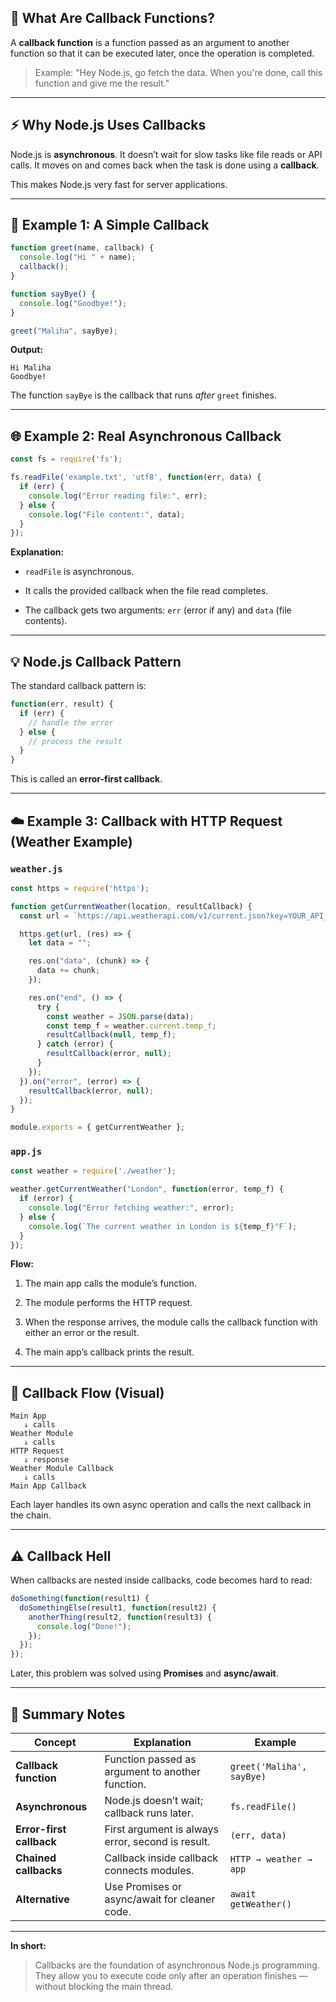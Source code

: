 
## 🧠 What Are Callback Functions?

A **callback function** is a function passed as an argument to another function so that it can be executed later, once the operation is completed.

> Example: "Hey Node.js, go fetch the data. When you're done, call this function and give me the result."

---

## ⚡ Why Node.js Uses Callbacks

Node.js is **asynchronous**. It doesn’t wait for slow tasks like file reads or API calls. It moves on and comes back when the task is done using a **callback**.

This makes Node.js very fast for server applications.

---

## 🧩 Example 1: A Simple Callback

```js
function greet(name, callback) {
  console.log("Hi " + name);
  callback();
}

function sayBye() {
  console.log("Goodbye!");
}

greet("Maliha", sayBye);
```

**Output:**

```
Hi Maliha
Goodbye!
```

The function `sayBye` is the callback that runs _after_ `greet` finishes.

---

## 🌐 Example 2: Real Asynchronous Callback

```js
const fs = require('fs');

fs.readFile('example.txt', 'utf8', function(err, data) {
  if (err) {
    console.log("Error reading file:", err);
  } else {
    console.log("File content:", data);
  }
});
```

**Explanation:**

- `readFile` is asynchronous.
    
- It calls the provided callback when the file read completes.
    
- The callback gets two arguments: `err` (error if any) and `data` (file contents).
    

---

## 💡 Node.js Callback Pattern

The standard callback pattern is:

```js
function(err, result) {
  if (err) {
    // handle the error
  } else {
    // process the result
  }
}
```

This is called an **error-first callback**.

---

## ☁️ Example 3: Callback with HTTP Request (Weather Example)

### `weather.js`

```js
const https = require('https');

function getCurrentWeather(location, resultCallback) {
  const url = `https://api.weatherapi.com/v1/current.json?key=YOUR_API_KEY&q=${location}`;

  https.get(url, (res) => {
    let data = "";

    res.on("data", (chunk) => {
      data += chunk;
    });

    res.on("end", () => {
      try {
        const weather = JSON.parse(data);
        const temp_f = weather.current.temp_f;
        resultCallback(null, temp_f);
      } catch (error) {
        resultCallback(error, null);
      }
    });
  }).on("error", (error) => {
    resultCallback(error, null);
  });
}

module.exports = { getCurrentWeather };
```

### `app.js`

```js
const weather = require('./weather');

weather.getCurrentWeather("London", function(error, temp_f) {
  if (error) {
    console.log("Error fetching weather:", error);
  } else {
    console.log(`The current weather in London is ${temp_f}°F`);
  }
});
```

**Flow:**

1. The main app calls the module’s function.
    
2. The module performs the HTTP request.
    
3. When the response arrives, the module calls the callback function with either an error or the result.
    
4. The main app’s callback prints the result.
    

---

## 🔗 Callback Flow (Visual)

```
Main App
   ↓ calls
Weather Module
   ↓ calls
HTTP Request
   ↓ response
Weather Module Callback
   ↓ calls
Main App Callback
```

Each layer handles its own async operation and calls the next callback in the chain.

---

## ⚠️ Callback Hell

When callbacks are nested inside callbacks, code becomes hard to read:

```js
doSomething(function(result1) {
  doSomethingElse(result1, function(result2) {
    anotherThing(result2, function(result3) {
      console.log("Done!");
    });
  });
});
```

Later, this problem was solved using **Promises** and **async/await**.

---

## 📝 Summary Notes

|Concept|Explanation|Example|
|---|---|---|
|**Callback function**|Function passed as argument to another function.|`greet('Maliha', sayBye)`|
|**Asynchronous**|Node.js doesn’t wait; callback runs later.|`fs.readFile()`|
|**Error-first callback**|First argument is always error, second is result.|`(err, data)`|
|**Chained callbacks**|Callback inside callback connects modules.|`HTTP → weather → app`|
|**Alternative**|Use Promises or async/await for cleaner code.|`await getWeather()`|

---

**In short:**

> Callbacks are the foundation of asynchronous Node.js programming. They allow you to execute code only after an operation finishes — without blocking the main thread.
